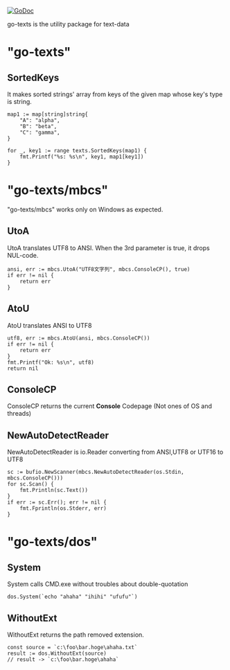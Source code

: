 [![GoDoc](https://godoc.org/github.com/zetamatta/go-texts?status.svg)](https://godoc.org/github.com/zetamatta/go-texts)

go-texts is the utility package for text-data

"go-texts"
=========

SortedKeys
---------
It makes sorted strings' array from keys of the given map whose key's type is string.

	map1 := map[string]string{
		"A": "alpha",
		"B": "beta",
		"C": "gamma",
	}

	for _, key1 := range texts.SortedKeys(map1) {
		fmt.Printf("%s: %s\n", key1, map1[key1])
	}

"go-texts/mbcs"
===============
"go-texts/mbcs" works only on Windows as expected.

UtoA
-----
UtoA translates UTF8 to ANSI. When the 3rd parameter is true, it drops NUL-code.

	ansi, err := mbcs.UtoA("UTF8文字列", mbcs.ConsoleCP(), true)
	if err != nil {
		return err
	}

AtoU
----
AtoU translates ANSI to UTF8

	utf8, err := mbcs.AtoU(ansi, mbcs.ConsoleCP())
	if err != nil {
		return err
	}
	fmt.Printf("Ok: %s\n", utf8)
	return nil

ConsoleCP
---------
ConsoleCP returns the current **Console** Codepage (Not ones of OS and threads)

NewAutoDetectReader
-------------------
NewAutoDetectReader is io.Reader converting from ANSI,UTF8 or UTF16 to UTF8

	sc := bufio.NewScanner(mbcs.NewAutoDetectReader(os.Stdin, mbcs.ConsoleCP()))
	for sc.Scan() {
		fmt.Println(sc.Text())
	}
	if err := sc.Err(); err != nil {
		fmt.Fprintln(os.Stderr, err)
	}

"go-texts/dos"
=====================

System
------
System calls CMD.exe without troubles about double-quotation

	dos.System(`echo "ahaha" "ihihi" "ufufu"`)


WithoutExt
----------
WithoutExt returns the path removed extension.

	const source = `c:\foo\bar.hoge\ahaha.txt`
	result := dos.WithoutExt(source)
	// result -> `c:\foo\bar.hoge\ahaha`
